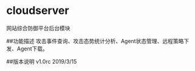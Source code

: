 # cloudserver
网站综合防御平台后台模块

##功能描述
攻击事件查询、攻击态势统计分析、Agent状态管理、远程策略下发、Agent下载。

##版本说明
v1.0rc  2019/3/15



